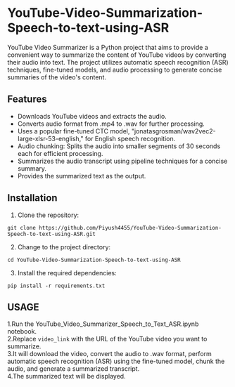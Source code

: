 # YouTube-Video-Summarization-Speech-to-text-using-ASR
YouTube Video Summarizer is a Python project that aims to provide a convenient way to summarize the content of YouTube videos by converting their audio into text. The project utilizes automatic speech recognition (ASR) techniques, fine-tuned models, and audio processing to generate concise summaries of the video's content.

## Features ##
* Downloads YouTube videos and extracts the audio.
* Converts audio format from .mp4 to .wav for further processing.
* Uses a popular fine-tuned CTC model, "jonatasgrosman/wav2vec2-large-xlsr-53-english," for English speech recognition.
* Audio chunking: Splits the audio into smaller segments of 30 seconds each for efficient processing.
* Summarizes the audio transcript using pipeline techniques for a concise summary.
* Provides the summarized text as the output.

## Installation ##
1. Clone the repository:
```
git clone https://github.com/Piyush4455/YouTube-Video-Summarization-Speech-to-text-using-ASR.git
```
2. Change to the project directory:
```
cd YouTube-Video-Summarization-Speech-to-text-using-ASR
```
3. Install the required dependencies:
```
pip install -r requirements.txt
```

## USAGE ##
1.Run the YouTube_Video_Summarizer_Speech_to_Text_ASR.ipynb notebook.<br />
2.Replace `video_link` with the URL of the YouTube video you want to summarize.<br />
3.It will download the video, convert the audio to .wav format, perform automatic speech recognition (ASR) using the fine-tuned model, chunk the audio, and generate a summarized transcript.<br />
4.The summarized text will be displayed.<br />

